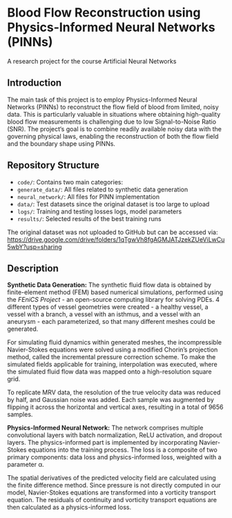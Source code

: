 # Blood Flow Reconstruction using Physics-Informed Neural Networks (PINNs)
A research project for the course Artificial Neural Networks


## Introduction
  The main task of this project is to employ Physics-Informed Neural Networks (PINNs) to reconstruct
the flow field of blood from limited, noisy data. This is particularly valuable in situations where
obtaining high-quality blood flow measurements is challenging due to low Signal-to-Noise Ratio (SNR).
The project‘s goal is to combine readily available noisy data with the governing physical laws, enabling
the reconstruction of both the flow field and the boundary shape using PINNs.

## Repository Structure

* `code/`: Contains two main categories:
*   `generate_data/`: All files related to synthetic data generation
*   `neural_network/`: All files for PINN implementation
* `data/`: Test datasets since the original dataset is too large to upload
* `logs/`: Training and testing losses logs, model parameters
* `results/`: Selected results of the best training runs 

The original dataset was not uploaded to GitHub but can be accessed via:
https://drive.google.com/drive/folders/1qTgwVh8fgAGMJATJzekZUeViLwCu5wbY?usp=sharing


## Description

**Synthetic Data Generation:** The synthetic fluid flow data is obtained by finite-element method (FEM) based
numerical simulations, performed using the _FEniCS Project_ - an open-source computing library for solving PDEs.
4 different types of vessel geometries were created - a healthy vessel, a vessel with a branch, a vessel with an
isthmus, and a vessel with an aneurysm - each parameterized, so that many different meshes could be generated. 

For simulating fluid dynamics within generated meshes, the incompressible Navier-Stokes equations were solved using 
a modified Chorin’s projection method, called the incremental pressure correction scheme. To make the simulated fields
applicable for training, interpolation was executed, where the simulated fluid flow data was mapped onto a high-resolution square grid.

To replicate MRV data, the resolution of the true velocity data was reduced by half, and Gaussian noise was added. 
Each sample was augmented by flipping it across the horizontal and vertical axes, resulting in a total of 9656 samples.

**Physics-Informed Neural Network:** The network comprises multiple convolutional layers with batch normalization, ReLU activation, 
and dropout layers. The physics-informed part is implemented by incorporating Navier-Stokes equations into the training process.
The loss is a composite of two primary components: data loss and physics-informed loss, weighted with a parameter α.

The spatial derivatives of the predicted velocity field are calculated using the finite difference method. Since pressure is
not directly computed in our model, Navier-Stokes equations are transformed into a vorticity transport equation. The residuals of
continuity and vorticity transport equations are then calculated as a physics-informed loss.
